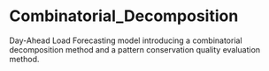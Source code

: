# Combinatorial_Decomposition
Day-Ahead Load Forecasting model introducing a combinatorial decomposition method and a pattern conservation quality evaluation method.

